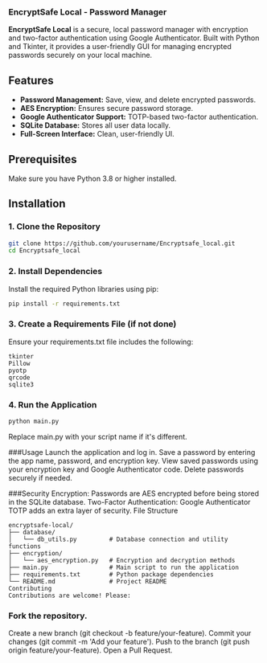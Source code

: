 ### EncryptSafe Local - Password Manager

**EncryptSafe Local** is a secure, local password manager with encryption and two-factor authentication using Google Authenticator. Built with Python and Tkinter, it provides a user-friendly GUI for managing encrypted passwords securely on your local machine.

## Features
- **Password Management:** Save, view, and delete encrypted passwords.
- **AES Encryption:** Ensures secure password storage.
- **Google Authenticator Support:** TOTP-based two-factor authentication.
- **SQLite Database:** Stores all user data locally.
- **Full-Screen Interface:** Clean, user-friendly UI.

## Prerequisites
Make sure you have Python 3.8 or higher installed.

## Installation

### 1. Clone the Repository
```bash
git clone https://github.com/yourusername/Encryptsafe_local.git
cd Encryptsafe_local
```
### 2. Install Dependencies
Install the required Python libraries using pip:

```bash
pip install -r requirements.txt
```
### 3. Create a Requirements File (if not done)
Ensure your requirements.txt file includes the following:

```
tkinter
Pillow
pyotp
qrcode
sqlite3
```
### 4. Run the Application
```bash
python main.py
```
Replace main.py with your script name if it's different.

###Usage
Launch the application and log in.
Save a password by entering the app name, password, and encryption key.
View saved passwords using your encryption key and Google Authenticator code.
Delete passwords securely if needed.

###Security
Encryption: Passwords are AES encrypted before being stored in the SQLite database.
Two-Factor Authentication: Google Authenticator TOTP adds an extra layer of security.
File Structure
```
encryptsafe-local/
├── database/
│   └── db_utils.py         # Database connection and utility functions
├── encryption/
│   └── aes_encryption.py   # Encryption and decryption methods
├── main.py                 # Main script to run the application
├── requirements.txt        # Python package dependencies
└── README.md               # Project README
Contributing
Contributions are welcome! Please:
```
### Fork the repository.
Create a new branch (git checkout -b feature/your-feature).
Commit your changes (git commit -m 'Add your feature').
Push to the branch (git push origin feature/your-feature).
Open a Pull Request.


